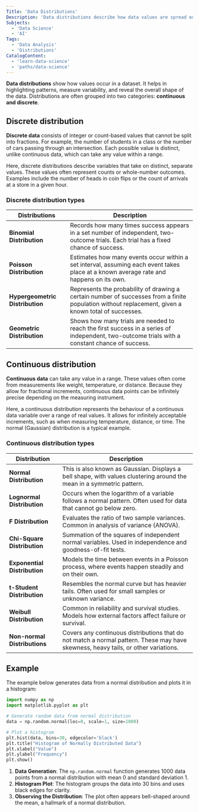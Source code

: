 ```yaml
---
Title: 'Data Distributions'
Description: 'Data distributions describe how data values are spread out or clustered in a dataset.'
Subjects:
  - 'Data Science'
  - 'AI'
Tags:
  - 'Data Analysis'
  - 'Distributions'
CatalogContent:
  - 'learn-data-science'
  - 'paths/data-science'
---
```


**Data distributions** show how values occur in a dataset. It helps in highlighting patterns, measure variability, and reveal the overall shape of the data. Distributions are often grouped into two categories: **continuous and discrete**.

## Discrete distribution

**Discrete data** consists of integer or count-based values that cannot be split into fractions. For example, the number of students in a class or the number of cars passing through an intersection. Each possible value is distinct, unlike continuous data, which can take any value within a range.

Here, discrete distributions describe variables that take on distinct, separate values. These values often represent counts or whole-number outcomes. Examples include the number of heads in coin flips or the count of arrivals at a store in a given hour.

### Discrete distribution types

| **Distributions**               | **Description**                                                                                                                                     |
| ------------------------------- | --------------------------------------------------------------------------------------------------------------------------------------------------- |
| **Binomial Distribution**       | Records how many times success appears in a set number of independent, two-outcome trials. Each trial has a fixed chance of success.                |
| **Poisson Distribution**        | Estimates how many events occur within a set interval, assuming each event takes place at a known average rate and happens on its own.              |
| **Hypergeometric Distribution** | Represents the probability of drawing a certain number of successes from a finite population without replacement, given a known total of successes. |
| **Geometric Distribution**      | Shows how many trials are needed to reach the first success in a series of independent, two-outcome trials with a constant chance of success.       |

## Continuous distribution

**Continuous data** can take any value in a range. These values often come from measurements like weight, temperature, or distance. Because they allow for fractional increments, continuous data points can be infinitely precise depending on the measuring instrument.

Here, a continuous distribution represents the behaviour of a continuous data variable over a range of real values. It allows for infinitely acceptable increments, such as when measuring temperature, distance, or time. The normal (Gaussian) distribution is a typical example.

### Continuous distribution types

| **Distribution**             | **Description**                                                                                                                    |
| ---------------------------- | ---------------------------------------------------------------------------------------------------------------------------------- |
| **Normal Distribution**      | This is also known as Gaussian. Displays a bell shape, with values clustering around the mean in a symmetric pattern.              |
| **Lognormal Distribution**   | Occurs when the logarithm of a variable follows a normal pattern. Often used for data that cannot go below zero.                   |
| **F Distribution**           | Evaluates the ratio of two sample variances. Common in analysis of variance (ANOVA).                                               |
| **Chi-Square Distribution**  | Summation of the squares of independent normal variables. Used in independence and goodness-of-fit tests.                          |
| **Exponential Distribution** | Models the time between events in a Poisson process, where events happen steadily and on their own.                                |
| **t-Student Distribution**   | Resembles the normal curve but has heavier tails. Often used for small samples or unknown variance.                                |
| **Weibull Distribution**     | Common in reliability and survival studies. Models how external factors affect failure or survival.                                |
| **Non-normal Distributions** | Covers any continuous distributions that do not match a normal pattern. These may have skewness, heavy tails, or other variations. |

## Example

The example below generates data from a normal distribution and plots it in a histogram:

```python
import numpy as np
import matplotlib.pyplot as plt

# Generate random data from normal distribution
data = np.random.normal(loc=0, scale=1, size=1000)

# Plot a histogram
plt.hist(data, bins=30, edgecolor='black')
plt.title("Histogram of Normally Distributed Data")
plt.xlabel("Value")
plt.ylabel("Frequency")
plt.show()
```

1. **Data Generation**: The `np.random.normal` function generates 1000 data points from a normal distribution with mean 0 and standard deviation 1.
2. **Histogram Plot**: The histogram groups the data into 30 bins and uses black edges for clarity.
3. **Observing the Distribution**: The plot often appears bell-shaped around the mean, a hallmark of a normal distribution.
